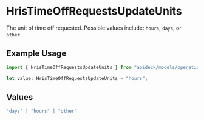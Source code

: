 # HrisTimeOffRequestsUpdateUnits

The unit of time off requested. Possible values include: `hours`, `days`, or `other`.

## Example Usage

```typescript
import { HrisTimeOffRequestsUpdateUnits } from "apideck/models/operations";

let value: HrisTimeOffRequestsUpdateUnits = "hours";
```

## Values

```typescript
"days" | "hours" | "other"
```